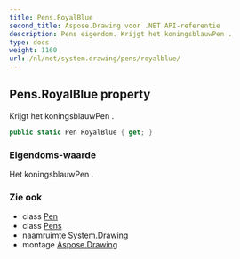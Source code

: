 ```yaml
---
title: Pens.RoyalBlue
second_title: Aspose.Drawing voor .NET API-referentie
description: Pens eigendom. Krijgt het koningsblauwPen .
type: docs
weight: 1160
url: /nl/net/system.drawing/pens/royalblue/
---
```

## Pens.RoyalBlue property

Krijgt het koningsblauwPen .

```csharp
public static Pen RoyalBlue { get; }
```

### Eigendoms-waarde

Het koningsblauwPen .

### Zie ook

* class [Pen](../../pen/)
* class [Pens](../)
* naamruimte [System.Drawing](../../pens/)
* montage [Aspose.Drawing](../../../)


